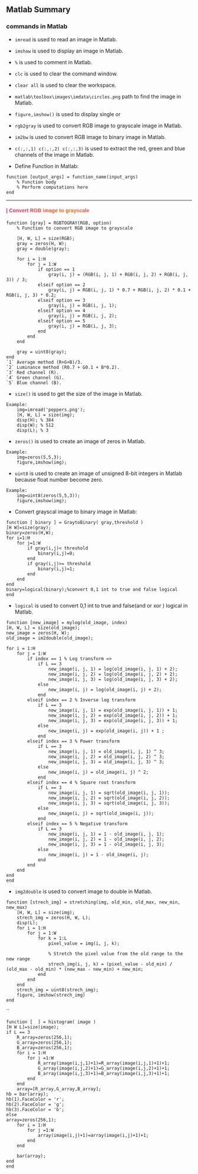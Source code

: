 ## Matlab Summary
### commands in Matlab
* `imread` is used to read an image in Matlab.
* `imshow` is used to display an image in Matlab.
* `%` is used to comment in Matlab.
* `clc` is used to clear the command window.
* `clear all` is used to clear the workspace.
* `matlab\toolbox\images\imdata\circles.png` path to find the image in Matlab.
* `figure,imshow()` is used to display single or 
* `rgb2gray` is used to convert RGB image to grayscale image in Matlab.
* `im2bw` is used to convert RGB image to binary image in Matlab.
* `c(:,:,1) c(:,:,2) c(:,:,3)` is used to extract the red, green and blue channels of the image in Matlab.

* Define Function in Matlab:
```
function [output_args] = function_name(input_args)
    % Function body
    % Perform computations here
end
```
<hr>

<h4 style="
  font-family: Arial, Helvetica, sans-serif;
  background: linear-gradient(to right, #f32170, #ff6b08, #cf23cf, #eedd44);
  -webkit-text-fill-color: transparent;
  -webkit-background-clip: text;
">| Convert RGB image to grayscale </h4>

```
function [gray] = RGBTOGRAY(RGB, option)
    % Function to convert RGB image to grayscale
    
    [H, W, L] = size(RGB);
    gray = zeros(H, W);
    gray = double(gray);

    for i = 1:H
        for j = 1:W
            if option == 1
                gray(i, j) = (RGB(i, j, 1) + RGB(i, j, 2) + RGB(i, j, 3)) / 3;
            elseif option == 2
                gray(i, j) = RGB(i, j, 1) * 0.7 + RGB(i, j, 2) * 0.1 + RGB(i, j, 3) * 0.2;
            elseif option == 3
                gray(i, j) = RGB(i, j, 1);
            elseif option == 4
                gray(i, j) = RGB(i, j, 2);
            elseif option == 5
                gray(i, j) = RGB(i, j, 3);
            end
        end
    end

    gray = uint8(gray);
end
`1` Average method (R+G+B)/3.
`2` Luminance method (R0.7 + G0.1 + B*0.2).
`3` Red channel (R).
`4` Green channel (G).
`5` Blue channel (B).
```
* `size()` is used to get the size of the image in Matlab.
```
Example: 
    img=imread('peppers.png');
    [H, W, L] = size(img);
    disp(H); % 384
    disp(W); % 512
    disp(L); % 3
```
* `zeros()` is used to create an image of zeros in Matlab.
```
Example: 
    img=zeros(5,5,3);
    figure,imshow(img);
```
* `uint8` is used to create an image of unsigned 8-bit integers in Matlab because float number become zero.
```
Example: 
    img=uint8(zeros(5,5,3));
    figure,imshow(img);
```
* Convert grayscal image to binary image in Matlab:
```
function [ binary ] = GraytoBinary( gray,threshold )
[H W]=size(gray);
binary=zeros(H,W);
for i=1:H
    for j=1:W
        if gray(i,j)< threshold 
            binary(i,j)=0;
        end
        if gray(i,j)>= threshold 
            binary(i,j)=1;
        end
    end
end
binary=logical(binary);%convert 0,1 int to true and false logical 
end
```
* `logical` is used to convert 0,1 int to true and false(and or xor ) logical in Matlab.


```
function [new_image] = mylog(old_image, index)
[H, W, L] = size(old_image);
new_image = zeros(H, W);
old_image = im2double(old_image);

for i = 1:H
    for j = 1:W
        if index == 1 % Log transform => 
            if L == 3
                new_image(i, j, 1) = log(old_image(i, j, 1) + 2);
                new_image(i, j, 2) = log(old_image(i, j, 2) + 2);
                new_image(i, j, 3) = log(old_image(i, j, 3) + 2);
            else
                new_image(i, j) = log(old_image(i, j) + 2);
            end
        elseif index == 2 % Inverse log transform
            if L == 3
                new_image(i, j, 1) = exp(old_image(i, j, 1)) + 1;
                new_image(i, j, 2) = exp(old_image(i, j, 2)) + 1;
                new_image(i, j, 3) = exp(old_image(i, j, 3)) + 1;
            else
                new_image(i, j) = exp(old_image(i, j)) + 1 ;
            end
        elseif index == 3 % Power transform
            if L == 3
                new_image(i, j, 1) = old_image(i, j, 1) ^ 3;
                new_image(i, j, 2) = old_image(i, j, 2) ^ 3;
                new_image(i, j, 3) = old_image(i, j, 3) ^ 3;
            else
                new_image(i, j) = old_image(i, j) ^ 2;
            end
        elseif index == 4 % Square root transform
            if L == 3
                new_image(i, j, 1) = sqrt(old_image(i, j, 1));
                new_image(i, j, 2) = sqrt(old_image(i, j, 2));
                new_image(i, j, 3) = sqrt(old_image(i, j, 3));
            else
                new_image(i, j) = sqrt(old_image(i, j));
            end
        elseif index == 5 % Negative transform
            if L == 3
                new_image(i, j, 1) = 1 - old_image(i, j, 1);
                new_image(i, j, 2) = 1 - old_image(i, j, 2);
                new_image(i, j, 3) = 1 - old_image(i, j, 3);
            else
                new_image(i, j) = 1 - old_image(i, j);
            end
        end
    end
end
end
```
* `img2double` is used to convert image to double in Matlab.
```
function [strech_img] = stretching(img, old_min, old_max, new_min, new_max)
    [H, W, L] = size(img);
    strech_img = zeros(H, W, L);
    disp(L);
    for i = 1:H
        for j = 1:W
            for k = 1:L
                pixel_value = img(i, j, k);
                
                % Stretch the pixel value from the old range to the new range
                strech_img(i, j, k) = (pixel_value - old_min) / (old_max - old_min) * (new_max - new_min) + new_min;
            end
        end
    end
    strech_img = uint8(strech_img);
    figure, imshow(strech_img)
end
```
``
```
function [  ] = histogram( image )
[H W L]=size(image);
if L == 3
    R_array=zeros(256,1);
    G_array=zeros(256,1);
    B_array=zeros(256,1);
    for i = 1:H
        for j =1:W    
            R_array(image(i,j,1)+1)=R_array(image(i,j,1)+1)+1;
            G_array(image(i,j,2)+1)=G_array(image(i,j,2)+1)+1;
            B_array(image(i,j,3)+1)=B_array(image(i,j,3)+1)+1;
        end
    end
    array=[R_array,G_array,B_array];
hb = bar(array);
hb(1).FaceColor = 'r';
hb(2).FaceColor = 'g';
hb(3).FaceColor = 'b';
else
array=zeros(256,1);
    for i = 1:H
        for j =1:W    
            array(image(i,j)+1)=array(image(i,j)+1)+1;
        end
    end
    
    bar(array);
end
end
```



